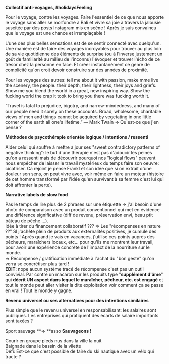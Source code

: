 **Collectif anti-voyages, \#holidaysFeeling**

Pour le voyage, contre les voyages. Faire l'essentiel de ce que nous apporte le voyage sans aller se morfondre à Bali et vivre sa joie à travers la jalousie suscitée par des posts Instagram mis en scène ! Après je suis convaincu que le voyage est une chance et irremplaçable !

L'une des plus belles sensations est de se sentir connecté avec quelqu'un. Une manière est de faire des voyages incroyables pour trouver au plus loin de sa vie quotidienne des éléments de surprise \(ou à l'inverse justement un goût de familiarité au milieu de l'inconnu\) l'évoquer et trouver l'écho de ce trésor chez la personne en face. Et créer instantanément ce genre de complicité qu'on croit devoir construire sur des années de proximité.

Pour les voyages des autres: tell me about it with passion, make mme live the scenery, the people. their depth, their lightness, their joys and griefs. Show me you blend the world in a great, new inspiring way. Show the fucking world the crap it took to bring you there was fucking worth it.

“Travel is fatal to prejudice, bigotry, and narrow-mindedness, and many of our people need it sorely on these accounts. Broad, wholesome, charitable views of men and things cannot be acquired by vegetating in one little corner of the earth all one's lifetime.” ― Mark Twain =&gt; Qu'est-ce que j'en pense ?

**Méthodes de psycothérapie orientée logique / intentions / ressenti**

Aider celui qui souffre à mettre à jour ses "sweet contradictory patterns of negative thinking": le but d'une thérapie n'est pas d'adoucir les peines qu'on a ressenti mais de découvrir pourquoi nos "logical flows" peuvent nous empêcher de laisser le travail mystérieux du temps faire son oeuvre: cicatriser. Ca rejoint je pense Frankl et son idée que si on extrait d'une douleur son sens, on peut vivre avec, voir même en faire un moteur \(histoire de cet homme transformé par l'idée qu'en survivant à sa femme c'est lui qui doit affronter la perte\).

**Narrative labels de slow food**

Pas le temps de lire plus de 2 phrases sur une étiquette =&gt; j'ai besoin d'une photo de comparaison avec un produit conventionnel qui met en évidence une différence significative \(diff de revenu, préservation envi, beau ptit bâteau de pêche ...\).  
Idée à tirer du financement collaboratif ??? =&gt; Les "récompenses en nature ??" SI j'achète plein de produits aux externalités positives, je cumule des points ! Après quand je vais en vacances, j'utilise ces points auprès des pêcheurs, maraîchers locaux, etc... pour qu'ils me montrent leur travail, pour avoir une expérience concrète de l'impact de la nourriture sur le monde.  
=&gt; Récompense / gratification immédiate à l'achat du "bon geste" qu'on verra se concrétiser plus tard !  
**EDIT**: nope aucun système tracé de récompense c'est pas un outil convivial. Par contre un macaron sur les produits type "**supplément d'âme**" qui **décrit UN aspect dans lequel le maraîcher, pêcheur, etc. est engagé** et tout le monde peut aller visiter la dite exploitation voir comment ça se passe en vrai ! Tout le monde y gagne.

**Revenu universel ou ses alternatives pour des intentions similaires**

Plus simple que le revenu universel en responsabilisant: les salaires sont publiques. Les entreprises qui pratiquent des écarts de salaire importants sont taxées ?

Sport sauvage **=&gt; **asso **Sauvageons !**

Courir en groupe pieds nus dans la ville la nuit  
Baignade dans le bassin de la vilette  
Défi: Est-ce que c'est possible de faire du ski nautique avec un vélo qui tracte ?

